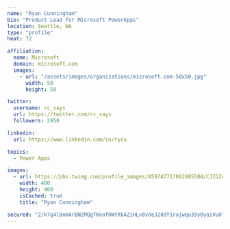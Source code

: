 ```yaml
---
name: "Ryan Cunningham"
bio: "Product Lead for Microsoft PowerApps"
location: Seattle, WA
type: "profile"
heat: 72

affiliation:
  name: Microsoft
  domain: microsoft.com
  images:
    - url: "/assets/images/organizations/microsoft.com-50x50.jpg"
      width: 50
      height: 50

twitter:
  username: rc_says
  url: https://twitter.com/rc_says
  followers: 2950

linkedin:
  url: https://www.linkedin.com/in/rycu

topics:
  - Power Apps

images:
  - url: https://pbs.twimg.com/profile_images/459747717862805504/CJIGZejd_400x400.png
    width: 400
    height: 400
    isCached: true
    title: "Ryan Cunningham"

secured: "2/k7g4l8omArBN2MQgTKnofOWtRkAZiHLv8vdeJ28dY1rajwqu39y0yaiVuUlJDnW28WoETfkWVtUvMbUFkLc/Ra3OYS5rAD+YN6tYDv7Yh2fXozD47xlVeEozVn7t3tmAvDasddcPUoNDBk1goLOBtso4GyFAZmeOJfep+19U3eWdATFFFhEVtQ5bHyvycIZgDZDfE368dC+w3VhKQNyjH0noyQpOC30Gs4qp7h5MsdaxNEDDEie7i+We/yiB7RB0PknMTo5CnnJB+QatELgjD+gbWa8RqjFUTiPArPVr5+T0yDKj9XLJhEVi6oP8+k/4FzjaLXXiDS9o4jINZAj/DQMorBy1D9nvfAZH6dI0VGZ8SLqoaJMMyOb+Xt4X6QTb8VlBczlgF7otiqC+evFGV2vwojRPyB7y+SygNs8g4=;PCB8EbVp305P713jyXWfaw=="
---
```


